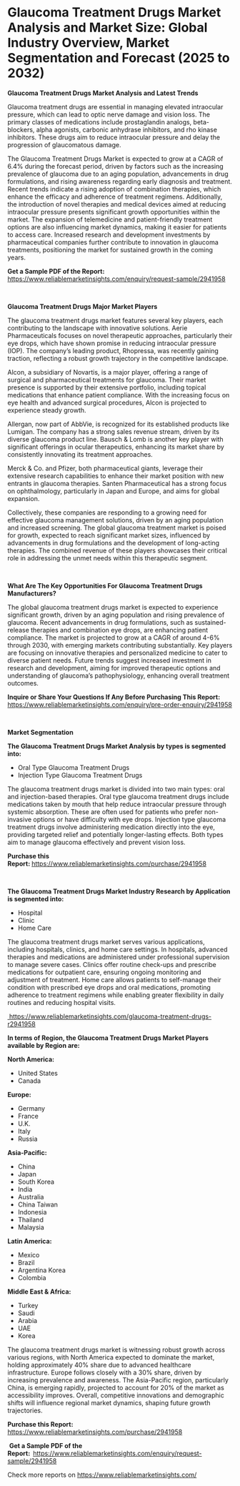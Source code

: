 <p><h1>Glaucoma Treatment Drugs Market Analysis and Market Size: Global Industry Overview, Market Segmentation and Forecast (2025 to 2032)</h1></p><p><strong>Glaucoma Treatment Drugs Market Analysis and Latest Trends</strong></p>
<p><p>Glaucoma treatment drugs are essential in managing elevated intraocular pressure, which can lead to optic nerve damage and vision loss. The primary classes of medications include prostaglandin analogs, beta-blockers, alpha agonists, carbonic anhydrase inhibitors, and rho kinase inhibitors. These drugs aim to reduce intraocular pressure and delay the progression of glaucomatous damage.</p><p>The Glaucoma Treatment Drugs Market is expected to grow at a CAGR of 6.4% during the forecast period, driven by factors such as the increasing prevalence of glaucoma due to an aging population, advancements in drug formulations, and rising awareness regarding early diagnosis and treatment. Recent trends indicate a rising adoption of combination therapies, which enhance the efficacy and adherence of treatment regimens. Additionally, the introduction of novel therapies and medical devices aimed at reducing intraocular pressure presents significant growth opportunities within the market. The expansion of telemedicine and patient-friendly treatment options are also influencing market dynamics, making it easier for patients to access care. Increased research and development investments by pharmaceutical companies further contribute to innovation in glaucoma treatments, positioning the market for sustained growth in the coming years.</p></p>
<p><strong>Get a Sample PDF of the Report:&nbsp;</strong> <a href="https://www.reliablemarketinsights.com/enquiry/request-sample/2941958?utm_campaign=3212&utm_medium=2&utm_source=Github&utm_content=ia&utm_term=15032025&utm_id=glaucoma-treatment-drugs">https://www.reliablemarketinsights.com/enquiry/request-sample/2941958</a></p>
<p>&nbsp;</p>
<p><strong>Glaucoma Treatment Drugs Major Market Players</strong></p>
<p><p>The glaucoma treatment drugs market features several key players, each contributing to the landscape with innovative solutions. Aerie Pharmaceuticals focuses on novel therapeutic approaches, particularly their eye drops, which have shown promise in reducing intraocular pressure (IOP). The company’s leading product, Rhopressa, was recently gaining traction, reflecting a robust growth trajectory in the competitive landscape.</p><p>Alcon, a subsidiary of Novartis, is a major player, offering a range of surgical and pharmaceutical treatments for glaucoma. Their market presence is supported by their extensive portfolio, including topical medications that enhance patient compliance. With the increasing focus on eye health and advanced surgical procedures, Alcon is projected to experience steady growth.</p><p>Allergan, now part of AbbVie, is recognized for its established products like Lumigan. The company has a strong sales revenue stream, driven by its diverse glaucoma product line. Bausch & Lomb is another key player with significant offerings in ocular therapeutics, enhancing its market share by consistently innovating its treatment approaches.</p><p>Merck & Co. and Pfizer, both pharmaceutical giants, leverage their extensive research capabilities to enhance their market position with new entrants in glaucoma therapies. Santen Pharmaceutical has a strong focus on ophthalmology, particularly in Japan and Europe, and aims for global expansion.</p><p>Collectively, these companies are responding to a growing need for effective glaucoma management solutions, driven by an aging population and increased screening. The global glaucoma treatment market is poised for growth, expected to reach significant market sizes, influenced by advancements in drug formulations and the development of long-acting therapies. The combined revenue of these players showcases their critical role in addressing the unmet needs within this therapeutic segment.</p></p>
<p>&nbsp;</p>
<p><strong>What Are The Key Opportunities For Glaucoma Treatment Drugs Manufacturers?</strong></p>
<p><p>The global glaucoma treatment drugs market is expected to experience significant growth, driven by an aging population and rising prevalence of glaucoma. Recent advancements in drug formulations, such as sustained-release therapies and combination eye drops, are enhancing patient compliance. The market is projected to grow at a CAGR of around 4-6% through 2030, with emerging markets contributing substantially. Key players are focusing on innovative therapies and personalized medicine to cater to diverse patient needs. Future trends suggest increased investment in research and development, aiming for improved therapeutic options and understanding of glaucoma’s pathophysiology, enhancing overall treatment outcomes.</p></p>
<p><strong>Inquire or Share Your Questions If Any Before Purchasing This Report:</strong> <a href="https://www.reliablemarketinsights.com/enquiry/pre-order-enquiry/2941958?utm_campaign=3212&utm_medium=2&utm_source=Github&utm_content=ia&utm_term=15032025&utm_id=glaucoma-treatment-drugs">https://www.reliablemarketinsights.com/enquiry/pre-order-enquiry/2941958</a></p>
<p>&nbsp;</p>
<p><strong>Market Segmentation</strong></p>
<p><strong>The Glaucoma Treatment Drugs Market Analysis by types is segmented into:</strong></p>
<p><ul><li>Oral Type Glaucoma Treatment Drugs</li><li>Injection Type Glaucoma Treatment Drugs</li></ul></p>
<p><p>The glaucoma treatment drugs market is divided into two main types: oral and injection-based therapies. Oral type glaucoma treatment drugs include medications taken by mouth that help reduce intraocular pressure through systemic absorption. These are often used for patients who prefer non-invasive options or have difficulty with eye drops. Injection type glaucoma treatment drugs involve administering medication directly into the eye, providing targeted relief and potentially longer-lasting effects. Both types aim to manage glaucoma effectively and prevent vision loss.</p></p>
<p><strong>Purchase this Report:&nbsp;</strong><a href="https://www.reliablemarketinsights.com/purchase/2941958?utm_campaign=3212&utm_medium=2&utm_source=Github&utm_content=ia&utm_term=15032025&utm_id=glaucoma-treatment-drugs">https://www.reliablemarketinsights.com/purchase/2941958</a></p>
<p>&nbsp;</p>
<p><strong>The Glaucoma Treatment Drugs Market Industry Research by Application is segmented into:</strong></p>
<p><ul><li>Hospital</li><li>Clinic</li><li>Home Care</li></ul></p>
<p><p>The glaucoma treatment drugs market serves various applications, including hospitals, clinics, and home care settings. In hospitals, advanced therapies and medications are administered under professional supervision to manage severe cases. Clinics offer routine check-ups and prescribe medications for outpatient care, ensuring ongoing monitoring and adjustment of treatment. Home care allows patients to self-manage their condition with prescribed eye drops and oral medications, promoting adherence to treatment regimens while enabling greater flexibility in daily routines and reducing hospital visits.</p></p>
<p><a href="https://www.reliablemarketinsights.com/glaucoma-treatment-drugs-r2941958?utm_campaign=3212&utm_medium=2&utm_source=Github&utm_content=ia&utm_term=15032025&utm_id=glaucoma-treatment-drugs">&nbsp;https://www.reliablemarketinsights.com/glaucoma-treatment-drugs-r2941958</a></p>
<p><strong>In terms of Region, the Glaucoma Treatment Drugs Market Players available by Region are:</strong></p>
<p>
    <p> <strong> North America: </strong>
        <ul>
            <li>United States</li>
            <li>Canada</li>
        </ul>
        </p> 
    <p> <strong> Europe: </strong>
        <ul>
            <li>Germany</li>
            <li>France</li>
            <li>U.K.</li>
            <li>Italy</li>
            <li>Russia</li>
        </ul>
        </p> 
    <p> <strong> Asia-Pacific: </strong>
        <ul>
            <li>China</li>
            <li>Japan</li>
            <li>South Korea</li>
            <li>India</li>
            <li>Australia</li>
            <li>China Taiwan</li>
            <li>Indonesia</li>
            <li>Thailand</li>
            <li>Malaysia</li>
        </ul>
        </p> 
    <p> <strong> Latin America: </strong>
        <ul>
            <li>Mexico</li>
            <li>Brazil</li>
            <li>Argentina Korea</li>
            <li>Colombia</li>
        </ul>
        </p> 
    <p> <strong> Middle East & Africa: </strong>
        <ul>
            <li>Turkey</li>
            <li>Saudi</li>
            <li>Arabia</li>
            <li>UAE</li>
            <li>Korea</li>
        </ul>
    </p>
    </p>
<p><p>The glaucoma treatment drugs market is witnessing robust growth across various regions, with North America expected to dominate the market, holding approximately 40% share due to advanced healthcare infrastructure. Europe follows closely with a 30% share, driven by increasing prevalence and awareness. The Asia-Pacific region, particularly China, is emerging rapidly, projected to account for 20% of the market as accessibility improves. Overall, competitive innovations and demographic shifts will influence regional market dynamics, shaping future growth trajectories.</p></p>
<p><strong>Purchase this Report: </strong><a href="https://www.reliablemarketinsights.com/purchase/2941958?utm_campaign=3212&utm_medium=2&utm_source=Github&utm_content=ia&utm_term=15032025&utm_id=glaucoma-treatment-drugs">https://www.reliablemarketinsights.com/purchase/2941958</a></p>
<p>&nbsp;<strong>Get a Sample PDF of the Report:&nbsp;&nbsp;</strong><a href="https://www.reliablemarketinsights.com/enquiry/request-sample/2941958?utm_campaign=3212&utm_medium=2&utm_source=Github&utm_content=ia&utm_term=15032025&utm_id=glaucoma-treatment-drugs">https://www.reliablemarketinsights.com/enquiry/request-sample/2941958</a></p>
<p><strong></strong></p>
<p>Check more reports on <a href="https://www.reliablemarketinsights.com/?utm_campaign=3212&utm_medium=2&utm_source=Github&utm_content=ia&utm_term=15032025&utm_id=glaucoma-treatment-drugs">https://www.reliablemarketinsights.com/</a></p>